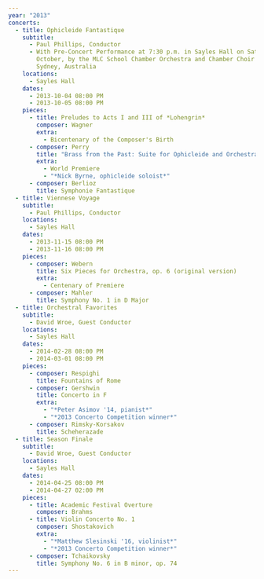 ```yaml
---
year: "2013"
concerts:
  - title: Ophicleide Fantastique
    subtitle:
      - Paul Phillips, Conductor
      - With Pre-Concert Performance at 7:30 p.m. in Sayles Hall on Saturday, 5
        October, by the MLC School Chamber Orchestra and Chamber Choir from
        Sydney, Australia
    locations:
      - Sayles Hall
    dates:
      - 2013-10-04 08:00 PM
      - 2013-10-05 08:00 PM
    pieces:
      - title: Preludes to Acts I and III of *Lohengrin*
        composer: Wagner
        extra:
          - Bicentenary of the Composer's Birth
      - composer: Perry
        title: "Brass from the Past: Suite for Ophicleide and Orchestra"
        extra:
          - World Premiere
          - "*Nick Byrne, ophicleide soloist*"
      - composer: Berlioz
        title: Symphonie Fantastique
  - title: Viennese Voyage
    subtitle:
      - Paul Phillips, Conductor
    locations:
      - Sayles Hall
    dates:
      - 2013-11-15 08:00 PM
      - 2013-11-16 08:00 PM
    pieces:
      - composer: Webern
        title: Six Pieces for Orchestra, op. 6 (original version)
        extra:
          - Centenary of Premiere
      - composer: Mahler
        title: Symphony No. 1 in D Major
  - title: Orchestral Favorites
    subtitle:
      - David Wroe, Guest Conductor
    locations:
      - Sayles Hall
    dates:
      - 2014-02-28 08:00 PM
      - 2014-03-01 08:00 PM
    pieces:
      - composer: Respighi
        title: Fountains of Rome
      - composer: Gershwin
        title: Concerto in F
        extra:
          - "*Peter Asimov '14, pianist*"
          - "*2013 Concerto Competition winner*"
      - composer: Rimsky-Korsakov
        title: Scheherazade
  - title: Season Finale
    subtitle:
      - David Wroe, Guest Conductor
    locations:
      - Sayles Hall
    dates:
      - 2014-04-25 08:00 PM
      - 2014-04-27 02:00 PM
    pieces:
      - title: Academic Festival Overture
        composer: Brahms
      - title: Violin Concerto No. 1
        composer: Shostakovich
        extra:
          - "*Matthew Slesinski '16, violinist*"
          - "*2013 Concerto Competition winner*"
      - composer: Tchaikovsky
        title: Symphony No. 6 in B minor, op. 74
---
```

